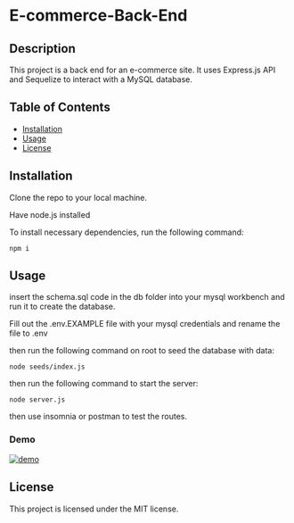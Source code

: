 # E-commerce-Back-End

## Description
This project is a back end for an e-commerce site. It uses Express.js API and Sequelize to interact with a MySQL database.


## Table of Contents

* [Installation](#installation)
* [Usage](#usage)
* [License](#license)


## Installation
Clone the repo to your local machine.

Have node.js installed

To install necessary dependencies, run the following command:

```
npm i
```

## Usage
insert the schema.sql code in the db folder into your mysql workbench and run it to create the database.

Fill out the .env.EXAMPLE file with your mysql credentials and rename the file to .env

then run the following command on root to seed the database with data:

```
node seeds/index.js
```
then run the following command to start the server:        

```
node server.js
```

then use insomnia or postman to test the routes.

### Demo

[![demo](https://i.ytimg.com/vi/9-1xyGos0-4/maxresdefault.jpg)](https://youtu.be/9-1xyGos0-4 "demo")

## License
This project is licensed under the MIT license.
